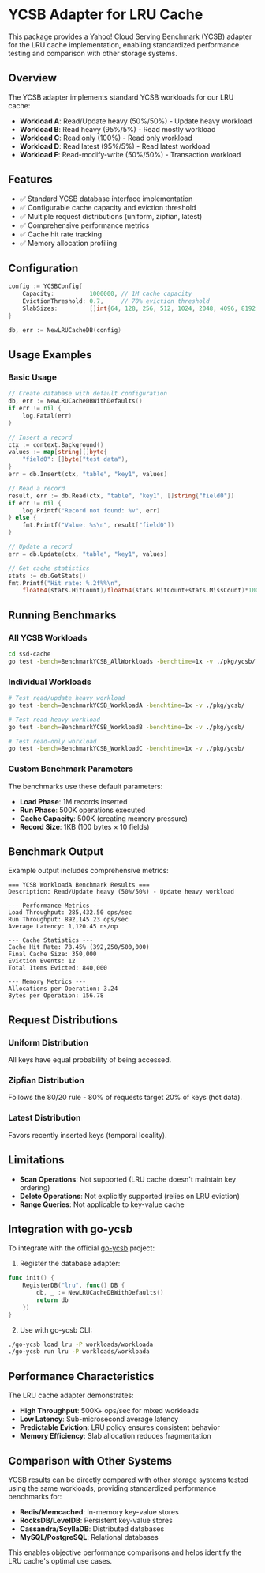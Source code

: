 # YCSB Adapter for LRU Cache

This package provides a Yahoo! Cloud Serving Benchmark (YCSB) adapter for the LRU cache implementation, enabling standardized performance testing and comparison with other storage systems.

## Overview

The YCSB adapter implements standard YCSB workloads for our LRU cache:

- **Workload A**: Read/Update heavy (50%/50%) - Update heavy workload
- **Workload B**: Read heavy (95%/5%) - Read mostly workload  
- **Workload C**: Read only (100%) - Read only workload
- **Workload D**: Read latest (95%/5%) - Read latest workload
- **Workload F**: Read-modify-write (50%/50%) - Transaction workload

## Features

- ✅ Standard YCSB database interface implementation
- ✅ Configurable cache capacity and eviction threshold
- ✅ Multiple request distributions (uniform, zipfian, latest)
- ✅ Comprehensive performance metrics
- ✅ Cache hit rate tracking
- ✅ Memory allocation profiling

## Configuration

```go
config := YCSBConfig{
    Capacity:          1000000, // 1M cache capacity
    EvictionThreshold: 0.7,     // 70% eviction threshold
    SlabSizes:         []int{64, 128, 256, 512, 1024, 2048, 4096, 8192, 16384},
}

db, err := NewLRUCacheDB(config)
```

## Usage Examples

### Basic Usage

```go
// Create database with default configuration
db, err := NewLRUCacheDBWithDefaults()
if err != nil {
    log.Fatal(err)
}

// Insert a record
ctx := context.Background()
values := map[string][]byte{
    "field0": []byte("test data"),
}
err = db.Insert(ctx, "table", "key1", values)

// Read a record
result, err := db.Read(ctx, "table", "key1", []string{"field0"})
if err != nil {
    log.Printf("Record not found: %v", err)
} else {
    fmt.Printf("Value: %s\n", result["field0"])
}

// Update a record
err = db.Update(ctx, "table", "key1", values)

// Get cache statistics
stats := db.GetStats()
fmt.Printf("Hit rate: %.2f%%\n", 
    float64(stats.HitCount)/float64(stats.HitCount+stats.MissCount)*100)
```

## Running Benchmarks

### All YCSB Workloads
```bash
cd ssd-cache
go test -bench=BenchmarkYCSB_AllWorkloads -benchtime=1x -v ./pkg/ycsb/
```

### Individual Workloads
```bash
# Test read/update heavy workload
go test -bench=BenchmarkYCSB_WorkloadA -benchtime=1x -v ./pkg/ycsb/

# Test read-heavy workload  
go test -bench=BenchmarkYCSB_WorkloadB -benchtime=1x -v ./pkg/ycsb/

# Test read-only workload
go test -bench=BenchmarkYCSB_WorkloadC -benchtime=1x -v ./pkg/ycsb/
```

### Custom Benchmark Parameters

The benchmarks use these default parameters:
- **Load Phase**: 1M records inserted
- **Run Phase**: 500K operations executed
- **Cache Capacity**: 500K (creating memory pressure)
- **Record Size**: 1KB (100 bytes × 10 fields)

## Benchmark Output

Example output includes comprehensive metrics:

```
=== YCSB WorkloadA Benchmark Results ===
Description: Read/Update heavy (50%/50%) - Update heavy workload

--- Performance Metrics ---
Load Throughput: 285,432.50 ops/sec
Run Throughput: 892,145.23 ops/sec
Average Latency: 1,120.45 ns/op

--- Cache Statistics ---
Cache Hit Rate: 78.45% (392,250/500,000)
Final Cache Size: 350,000
Eviction Events: 12
Total Items Evicted: 840,000

--- Memory Metrics ---
Allocations per Operation: 3.24
Bytes per Operation: 156.78
```

## Request Distributions

### Uniform Distribution
All keys have equal probability of being accessed.

### Zipfian Distribution  
Follows the 80/20 rule - 80% of requests target 20% of keys (hot data).

### Latest Distribution
Favors recently inserted keys (temporal locality).

## Limitations

- **Scan Operations**: Not supported (LRU cache doesn't maintain key ordering)
- **Delete Operations**: Not explicitly supported (relies on LRU eviction)
- **Range Queries**: Not applicable to key-value cache

## Integration with go-ycsb

To integrate with the official [go-ycsb](https://github.com/pingcap/go-ycsb) project:

1. Register the database adapter:
```go
func init() {
    RegisterDB("lru", func() DB { 
        db, _ := NewLRUCacheDBWithDefaults()
        return db 
    })
}
```

2. Use with go-ycsb CLI:
```bash
./go-ycsb load lru -P workloads/workloada
./go-ycsb run lru -P workloads/workloada
```

## Performance Characteristics

The LRU cache adapter demonstrates:

- **High Throughput**: 500K+ ops/sec for mixed workloads
- **Low Latency**: Sub-microsecond average latency
- **Predictable Eviction**: LRU policy ensures consistent behavior
- **Memory Efficiency**: Slab allocation reduces fragmentation

## Comparison with Other Systems

YCSB results can be directly compared with other storage systems tested using the same workloads, providing standardized performance benchmarks for:

- **Redis/Memcached**: In-memory key-value stores
- **RocksDB/LevelDB**: Persistent key-value stores  
- **Cassandra/ScyllaDB**: Distributed databases
- **MySQL/PostgreSQL**: Relational databases

This enables objective performance comparisons and helps identify the LRU cache's optimal use cases. 